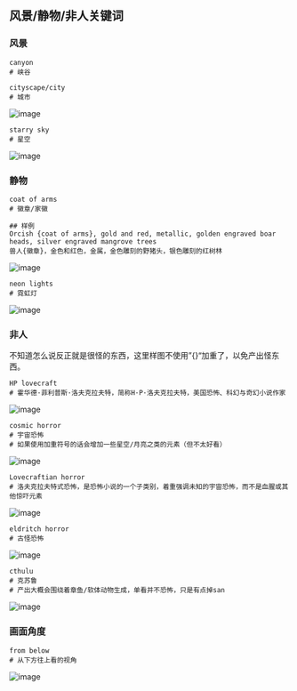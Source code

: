## 风景/静物/非人关键词

### 风景
```
canyon
# 峡谷
```
```
cityscape/city
# 城市
```
![image](../pic_stoarge/NovelAi%20pic/cityscape,%20s-3048376651.png)

```
starry sky
# 星空
```
![image](../pic_stoarge/NovelAi%20pic/starry%20sky,%20s-1854995995.png)

### 静物
```
coat of arms
# 徽章/家徽

## 样例
Orcish {coat of arms}, gold and red, metallic, golden engraved boar heads, silver engraved mangrove trees
兽人{徽章}，金色和红色，金属，金色雕刻的野猪头，银色雕刻的红树林
```
![image](../pic_stoarge/NovelAi%20pic/Orcish%20%7Bcoat%20of%20arms%7D,%20gold%20and%20red,%20metallic,%20golden%20engraved%20boar%20heads,%20silver%20engraved%20mangrove%20trees%20s-761753710.png)

```
neon lights
# 霓虹灯
```
![image](../pic_stoarge/NovelAi%20pic/neon%20lights,%20s-1586439476.png)

### 非人

不知道怎么说反正就是很怪的东西，这里样图不使用”{}“加重了，以免产出怪东西。
```
HP lovecraft
# 霍华德·菲利普斯·洛夫克拉夫特，简称H·P·洛夫克拉夫特，美国恐怖、科幻与奇幻小说作家
```
![image](../pic_stoarge/NovelAi%20pic/HP%20lovecraft%20s-2216368041.png)

```
cosmic horror
# 宇宙恐怖
# 如果使用加重符号的话会增加一些星空/月亮之类的元素（但不太好看）
```
![image](../pic_stoarge/NovelAi%20pic/cosmic%20horror%20s-1450316228.png)

```
Lovecraftian horror
# 洛夫克拉夫特式恐怖，是恐怖小说的一个子类别，着重强调未知的宇宙恐怖，而不是血腥或其他惊吓元素
```
![image](../pic_stoarge/NovelAi%20pic/lovecraftian%20horror%20s-501658101.png)

```
eldritch horror
# 古怪恐怖
```
![image](../pic_stoarge/NovelAi%20pic/eldritch%20horror%20s-705923851.png)

```
cthulu
# 克苏鲁
# 产出大概会围绕着章鱼/软体动物生成，单看并不恐怖，只是有点掉san
```
![image](../pic_stoarge/NovelAi%20pic/cthulu%20s-4209023468.png)

### 画面角度

```
from below
# 从下方往上看的视角
```
![image](../pic_stoarge/NovelAi%20pic/from%20below,%20s-1719211647.png)